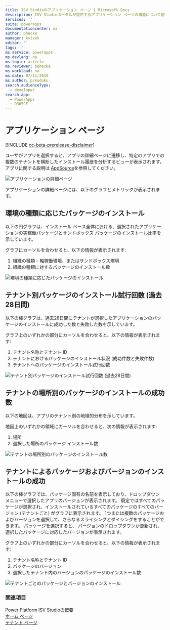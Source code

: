 ```yaml
---
title: ISV Studioのアプリケーション ページ | Microsoft Docs
description: ISV Studioポータルが提供するアプリケーション ページの機能について説明します。
services: ''
suite: powerapps
documentationcenter: na
author: phecke
manager: kvivek
editor: ''
tags: ''
ms.service: powerapps
ms.devlang: na
ms.topic: article
ms.reviewer: pehecke
ms.workload: na
ms.date: 07/11/2019
ms.author: prkoduku
search.audienceType:
  - developer
search.app:
  - PowerApps
  - D365CE
---
```


# <a name="the-app-page"></a>アプリケーション ページ

[!INCLUDE [cc-beta-prerelease-disclaimer](../../includes/cc-beta-prerelease-disclaimer.md)]

ユーザがアプリを選択すると、アプリの詳細ページに遷移し、特定のアプリでの複数のテナントを横断したインストール履歴を分析するビューが表示されます。 アプリに関する説明は [AppSource](https://appsource.microsoft.com/)を参照してください。

![アプリケーションの詳細ページ](media/isv-portal-apppage-appname.png)

アプリケーションの詳細ページには、以下のグラフとメトリックが表示されます。

## <a name="successful-package-installs-by-environment-type"></a>環境の種類に応じたパッケージのインストール

以下の円グラフは、インストール ベース全体における、選択されたアプリケーションの実稼働パッケージとサンドボックス パッケージのインストール比率を示しています。

グラフにカーソルを合わせると、以下の情報が表示されます:

1. 組織の種類 – 軸稼働環境、またはサンドボックス環境
2. 組織の種類に対するパッケージのインストール数

![環境の種類に応じたパッケージのインストール](media/isv-portal-apppage-graph1.png)

## <a name="package-install-attempts-by-tenant-last-28-days"></a>テナント別パッケージのインストール試行回数 (過去28日間)

以下の棒グラフは、過去28日間にテナントが選択したアプリケーションのパッケージのインストールに成功した数と失敗した数を示しています。

グラフ上のいずれかの部分にカーソルを合わせると、以下の情報が表示されます:

1. テナント名称とテナント ID
2. テナントにおけるパッケージのインストール状況 (成功件数と失敗件数)
3. テナントへのパッケージのインストール試行回数

![テナント別パッケージのインストール試行回数 (過去28日間)](media/isv-portal-apppage-graph2.png)

## <a name="successful-package-installs-by-location-of-tenants"></a>テナントの場所別のパッケージのインストールの成功数

以下の地図は、アプリのテナント別の地理的分布を示しています。

地図上のいずれかの領域にカーソルを合わせると、次の情報が表示されます:

1. 場所
2. 選択した場所のパッケージ インストール数

![テナントの場所別のパッケージのインストール数](media/isv-portal-apppage-graph3.png)

## <a name="successful-package-and-version-installs-by-tenant"></a>テナントによるパッケージおよびバージョンのインストールの成功

以下の棒グラフでは、パッケージ固有の名前を表示しており、ドロップダウン メニューで選択したアプリのバージョンが表示されます。 既定ではすべてのパッケージが選択され、インストールされているすべてのパッケージのすべてのバージョン (テナントごと) がグラフに表示されます。 1つまたは複数のパッケージおよびバージョンを選択して、さらなるスライシングとダイシングをすることができます。 パッケージを選択すると、 バージョンのドロップダウンが更新され、選択したパッケージに対応したバージョンが表示されます。

グラフ上のいずれかの部分にカーソルを合わせると、以下の情報が表示されます:

1. テナント名称とテナント ID
2. パッケージのバージョン
3. 選択したテナント内のバージョンのパッケージのインストール数


![テナントごとのパッケージとバージョンのインストール](media/isv-portal-apppage-graph4.png)

### <a name="see-also"></a>関連項目

[Power Platform ISV Studioの概要](isv-app-management.md)  
[ホーム ページ](isv-app-management-homepage.md)  
[テナント ページ](isv-app-management-tenantpage.md)
